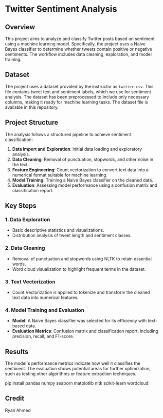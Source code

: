 # Twitter Sentiment Analysis

## Overview
This project aims to analyze and classify Twitter posts based on sentiment using a machine learning model. Specifically, the project uses a Naive Bayes classifier to determine whether tweets contain positive or negative sentiments. The workflow includes data cleaning, exploration, and model training.

## Dataset
The project uses a dataset provided by the instructor as `twitter.csv`. This file contains tweet text and sentiment labels, which we use for sentiment analysis. The dataset has been preprocessed to include only necessary columns, making it ready for machine learning tasks. The dataset file is available in this repository.


## Project Structure
The analysis follows a structured pipeline to achieve sentiment classification:
1. **Data Import and Exploration**: Initial data loading and exploratory analysis.
2. **Data Cleaning**: Removal of punctuation, stopwords, and other noise in the text.
3. **Feature Engineering**: Count vectorization to convert text data into a numerical format suitable for machine learning.
4. **Model Training**: Training a Naive Bayes classifier on the cleaned data.
5. **Evaluation**: Assessing model performance using a confusion matrix and classification report.

## Key Steps

### 1. Data Exploration
- Basic descriptive statistics and visualizations.
- Distribution analysis of tweet length and sentiment classes.

### 2. Data Cleaning
- Removal of punctuation and stopwords using NLTK to retain essential words.
- Word cloud visualization to highlight frequent terms in the dataset.

### 3. Text Vectorization
- Count Vectorization is applied to tokenize and transform the cleaned text data into numerical features.

### 4. Model Training and Evaluation
- **Model**: A Naive Bayes classifier was selected for its efficiency with text-based data.
- **Evaluation Metrics**: Confusion matrix and classification report, including precision, recall, and F1-score.

## Results
The model's performance metrics indicate how well it classifies the sentiment. The evaluation shows potential areas for further optimization, such as testing other algorithms or feature extraction techniques.


pip install pandas numpy seaborn matplotlib nltk scikit-learn wordcloud


## Credit
Ryan Ahmed
